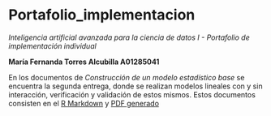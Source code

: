 # Portafolio_implementacion
*Inteligencia artificial avanzada para la ciencia de datos I - Portafolio de implementación individual*

**María Fernanda Torres Alcubilla A01285041**

En los documentos de *Construcción de un modelo estadístico base* se encuentra la segunda entrega, donde se realizan modelos lineales con y sin interacción, verificación y validación de estos mismos. Estos documentos consisten en el [R Markdown](Construccion_de_un_modelo_estadístico_base.Rmd) y [PDF generado](Construccion_de_un_modelo_estadístico_base.pdf)
